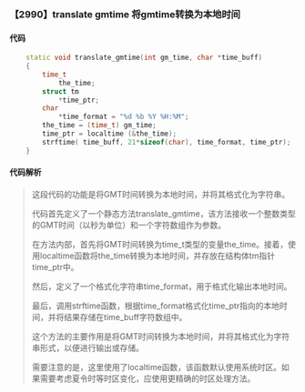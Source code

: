 ### 【2990】translate gmtime 将gmtime转换为本地时间

#### 代码

```cpp
    static void translate_gmtime(int gm_time, char *time_buff)  
    {  
        time_t  
            the_time;  
        struct tm  
            *time_ptr;  
        char  
            *time_format = "%d %b %Y %H:%M";  
        the_time = (time_t) gm_time;  
        time_ptr = localtime (&the_time);  
        strftime( time_buff, 21*sizeof(char), time_format, time_ptr);  
    }

```

#### 代码解析

> 这段代码的功能是将GMT时间转换为本地时间，并将其格式化为字符串。
>
> 代码首先定义了一个静态方法translate_gmtime，该方法接收一个整数类型的GMT时间（以秒为单位）和一个字符数组作为参数。
>
> 在方法内部，首先将GMT时间转换为time_t类型的变量the_time。接着，使用localtime函数将the_time转换为本地时间，并存放在结构体tm指针time_ptr中。
>
> 然后，定义了一个格式化字符串time_format，用于格式化输出本地时间。
>
> 最后，调用strftime函数，根据time_format格式化time_ptr指向的本地时间，并将结果存储在time_buff字符数组中。
>
> 这个方法的主要作用是将GMT时间转换为本地时间，并将其格式化为字符串形式，以便进行输出或存储。
>
> 需要注意的是，这里使用了localtime函数，该函数默认使用系统时区。如果需要考虑夏令时等时区变化，应使用更精确的时区处理方法。
>
